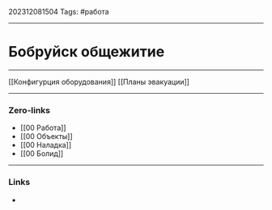 202312081504
Tags: #работа 

---
# Бобруйск общежитие	
--------
[[Конфигурция оборудования]]
[[Планы эвакуации]]


---
### Zero-links

- [[00 Работа]]
- [[00 Объекты]]
- [[00 Наладка]]
- [[00 Болид]]
---
### Links

-